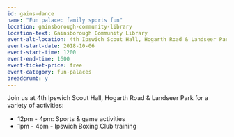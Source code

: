 ```yaml
---
id: gains-dance
name: "Fun palace: family sports fun"
location: gainsborough-community-library
location-text: Gainsborough Community Library
event-alt-location: 4th Ipswich Scout Hall, Hogarth Road & Landseer Park
event-start-date: 2018-10-06
event-start-time: 1200
event-end-time: 1600
event-ticket-price: free
event-category: fun-palaces
breadcrumb: y
---
```


Join us at 4th Ipswich Scout Hall, Hogarth Road & Landseer Park for a variety of activities:

* 12pm - 4pm: Sports & game activities
* 1pm - 4pm - Ipswich Boxing Club training

